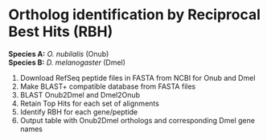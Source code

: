 # Ortholog identification by Reciprocal Best Hits (RBH)

**Species A:** *O. nubilalis* (Onub) <br>
**Species B:** *D. melanogaster* (Dmel)

  1) Download RefSeq peptide files in FASTA from NCBI for Onub and Dmel
  2) Make BLAST+ compatible database from FASTA files
  3) BLAST Onub2Dmel and Dmel2Onub
  4) Retain Top Hits for each set of alignments
  5) Identify RBH for each gene/peptide
  6) Output table with Onub2Dmel orthologs and corresponding Dmel gene names
